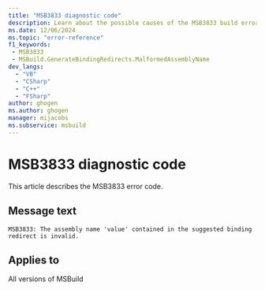 ```yaml
---
title: "MSB3833 diagnostic code"
description: Learn about the possible causes of the MSB3833 build error, and get troubleshooting tips.
ms.date: 12/06/2024
ms.topic: "error-reference"
f1_keywords:
 - MSB3833
 - MSBuild.GenerateBindingRedirects.MalformedAssemblyName
dev_langs:
  - "VB"
  - "CSharp"
  - "C++"
  - "FSharp"
author: ghogen
ms.author: ghogen
manager: mijacobs
ms.subservice: msbuild
---
```


# MSB3833 diagnostic code

<!-- :::ErrorDefinitionDescription::: -->
<!-- :::editable-content name="introDescription"::: -->
This article describes the MSB3833 error code.
<!-- :::editable-content-end::: -->

## Message text

`MSB3833: The assembly name 'value' contained in the suggested binding redirect is invalid.`

<!-- :::editable-content name="postOutputDescription"::: -->
<!--
{StrBegin="MSB3833: "}
-->
<!-- :::editable-content-end::: -->
<!-- :::ErrorDefinitionDescription-end::: -->

## Applies to

All versions of MSBuild
